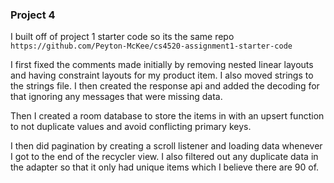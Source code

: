 ### Project 4

I built off of project 1 starter code so its the same repo `https://github.com/Peyton-McKee/cs4520-assignment1-starter-code`

I first fixed the comments made initially by removing nested linear layouts and having constraint layouts for my product item. I also moved strings to the strings file. I then created the response api and added the decoding for that ignoring any messages that were missing data. 

Then I created a room database to store the items in with an upsert function to not duplicate values and avoid conflicting primary keys. 

I then did pagination by creating a scroll listener and loading data whenever I got to the end of the recycler view. I also filtered out any duplicate data in the adapter so that it only had unique items which I believe there are 90 of. 

